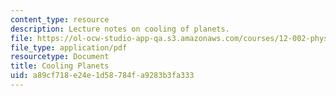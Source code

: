 ```yaml
---
content_type: resource
description: Lecture notes on cooling of planets.
file: https://ol-ocw-studio-app-qa.s3.amazonaws.com/courses/12-002-physics-and-chemistry-of-the-terrestrial-planets-fall-2008/a89cf718e24e1d58784fa9283b3fa333_MIT12_002f08_lec18.pdf
file_type: application/pdf
resourcetype: Document
title: Cooling Planets
uid: a89cf718-e24e-1d58-784f-a9283b3fa333
---
```

